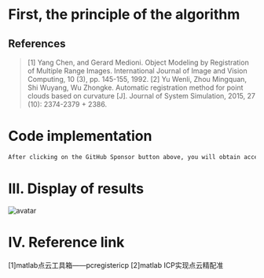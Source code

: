 #  First, the principle of the algorithm 

##  References 

>  [1] Yang Chen, and Gerard Medioni. Object Modeling by Registration of Multiple Range Images. International Journal of Image and Vision Computing, 10 (3), pp. 145-155, 1992. [2] Yu Wenli, Zhou Mingquan, Shi Wuyang, Wu Zhongke. Automatic registration method for point clouds based on curvature [J]. Journal of System Simulation, 2015, 27 (10): 2374-2379 + 2386. 

#  Code implementation 

  ```python  
After clicking on the GitHub Sponsor button above, you will obtain access permissions to my private code repository ( https://github.com/slowlon/my_code_bar ) to view this blog code. By searching the code number of this blog, you can find the code you need, code number is: 2024020309574584844
  ```  
#  III. Display of results 

 ![avatar]( 2cd17bfd775442928356dc6016cc988a.png) 

#  IV. Reference link 

 [1]matlab点云工具箱——pcregistericp [2]matlab ICP实现点云精配准 

